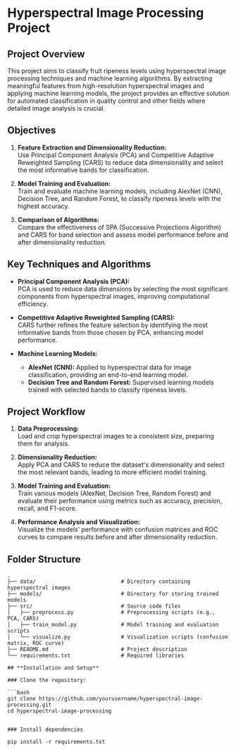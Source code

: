 # **Hyperspectral Image Processing Project**

## **Project Overview**
This project aims to classify fruit ripeness levels using hyperspectral image processing techniques and machine learning algorithms. By extracting meaningful features from high-resolution hyperspectral images and applying machine learning models, the project provides an effective solution for automated classification in quality control and other fields where detailed image analysis is crucial.

## **Objectives**
1. **Feature Extraction and Dimensionality Reduction:**  
   Use Principal Component Analysis (PCA) and Competitive Adaptive Reweighted Sampling (CARS) to reduce data dimensionality and select the most informative bands for classification.
   
2. **Model Training and Evaluation:**  
   Train and evaluate machine learning models, including AlexNet (CNN), Decision Tree, and Random Forest, to classify ripeness levels with the highest accuracy.

3. **Comparison of Algorithms:**  
   Compare the effectiveness of SPA (Successive Projections Algorithm) and CARS for band selection and assess model performance before and after dimensionality reduction.

## **Key Techniques and Algorithms**

- **Principal Component Analysis (PCA):**  
  PCA is used to reduce data dimensions by selecting the most significant components from hyperspectral images, improving computational efficiency.

- **Competitive Adaptive Reweighted Sampling (CARS):**  
  CARS further refines the feature selection by identifying the most informative bands from those chosen by PCA, enhancing model performance.

- **Machine Learning Models:**
  - **AlexNet (CNN):** Applied to hyperspectral data for image classification, providing an end-to-end learning model.
  - **Decision Tree and Random Forest:** Supervised learning models trained with selected bands to classify ripeness levels.

## **Project Workflow**
1. **Data Preprocessing:**  
   Load and crop hyperspectral images to a consistent size, preparing them for analysis.

2. **Dimensionality Reduction:**  
   Apply PCA and CARS to reduce the dataset's dimensionality and select the most relevant bands, leading to more efficient model training.

3. **Model Training and Evaluation:**  
   Train various models (AlexNet, Decision Tree, Random Forest) and evaluate their performance using metrics such as accuracy, precision, recall, and F1-score.

4. **Performance Analysis and Visualization:**  
   Visualize the models' performance with confusion matrices and ROC curves to compare results before and after dimensionality reduction.

## **Folder Structure**

```plaintext
.
├── data/                           # Directory containing hyperspectral images
├── models/                         # Directory for storing trained models
├── src/                            # Source code files
│   ├── preprocess.py               # Preprocessing scripts (e.g., PCA, CARS)
│   ├── train_model.py              # Model training and evaluation scripts
│   └── visualize.py                # Visualization scripts (confusion matrix, ROC curve)
├── README.md                       # Project description
└── requirements.txt                # Required libraries

## **Installation and Setup**

### Clone the repository:

```bash
git clone https://github.com/yourusername/hyperspectral-image-processing.git
cd hyperspectral-image-processing


### Install dependencies

pip install -r requirements.txt

